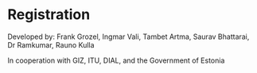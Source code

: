 # Registration

Developed by: Frank Grozel, Ingmar Vali, Tambet Artma, Saurav Bhattarai, Dr Ramkumar, Rauno Kulla

In cooperation with GIZ, ITU, DIAL, and the Government of Estonia
